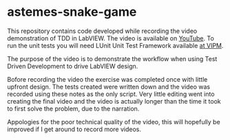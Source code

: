 # astemes-snake-game

This repository contains code developed while recording the video demonstration of TDD in LabVIEW.
The video is available on [YouTube](https://youtu.be/cgOtv9jrpvc).
To run the unit tests you will need LUnit Unit Test Framework available [at VIPM](https://www.vipm.io/package/astemes_lib_lunit/).

The purpose of the video is to demonstrate the workflow when using Test Driven Development to drive LabVIEW design. 

Bofore recording the video the exercise was completed once with little upfront design.
The tests created were written down and the video was recorded using these notes as the only script.
Very little editing went into creating the final video and the video is actually longer than the time it took to first solve the problem, due to the narration.

Appologies for the poor technical quality of the video, this will hopefully be improved if I get around to record more videos.
